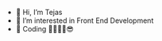 - 👋 Hi, I’m Tejas
- 👀 I’m interested in Front End Development
- 🙌 Coding 🐱‍🏍🐱‍🏍😎
<!---
TejasBavaskar/TejasBavaskar is a ✨ special ✨ repository because its `README.md` (this file) appears on your GitHub profile.
You can click the Preview link to take a look at your changes.
--->
